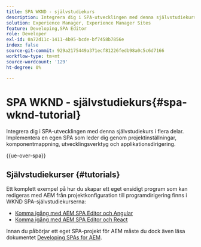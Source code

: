 ```yaml
---
title: SPA WKND - självstudiekurs
description: Integrera dig i SPA-utvecklingen med denna självstudiekurs i flera delar. Implementera en egen SPA som leder dig genom projektinställningar, komponentmappning, utvecklingsverktyg och applikationsdirigering.
solution: Experience Manager, Experience Manager Sites
feature: Developing,SPA Editor
role: Developer
exl-id: 0a72d11c-1411-4b95-bcde-bf7458b7856e
index: false
source-git-commit: 929a2175449a371ecf81226fedb98a0c5c6d7166
workflow-type: tm+mt
source-wordcount: '129'
ht-degree: 0%

---
```



# SPA WKND - självstudiekurs{#spa-wknd-tutorial}

Integrera dig i SPA-utvecklingen med denna självstudiekurs i flera delar. Implementera en egen SPA som leder dig genom projektinställningar, komponentmappning, utvecklingsverktyg och applikationsdirigering.

{{ue-over-spa}}

## Självstudiekurser {#tutorials}

Ett komplett exempel på hur du skapar ett eget ensidigt program som kan redigeras med AEM från projektkonfiguration till programdirigering finns i WKND SPA-självstudiekurserna:

* [Komma igång med AEM SPA Editor och Angular](https://experienceleague.adobe.com/en/docs/experience-manager-learn/getting-started-with-aem-headless/spa-editor/angular/overview)
* [Komma igång med AEM SPA Editor och React](https://experienceleague.adobe.com/en/docs/experience-manager-learn/getting-started-with-aem-headless/spa-editor/how-to/react-core-components-v2)

Innan du påbörjar ett eget SPA-projekt för AEM måste du dock även läsa dokumentet [Developing SPAs for AEM](/help/sites-developing/spa-architecture.md).
